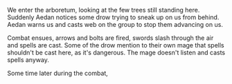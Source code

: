 We enter the arboretum, looking at the few trees still standing here. Suddenly Aedan notices some drow trying to sneak up on us from behind. Aedan warns us and casts web on the group to stop them advancing on us.

Combat ensues, arrows and bolts are fired, swords slash through the air and spells are cast. Some of the drow mention to their own mage that spells shouldn't be cast here, as it's dangerous. The mage doesn't listen and casts spells anyway.

Some time later during the combat, 